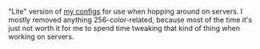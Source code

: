"Lite" version of [my configs](https://github.com/MortimerMcMire315/rc) for use when hopping around on servers. I mostly removed anything 256-color-related, because most of the time it's just not worth it for me to spend time tweaking that kind of thing when working on servers.
